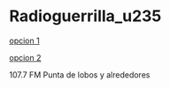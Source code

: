 
# Radioguerrilla_u235


<p>
<p>   
   <a href="http://giss.tv:8001/guerrillaradio.ogg">opcion 1</a>     
<p>
<p>   
   <a href="https://guerrillaradio.github.io/prendeunaradio/">opcion 2</a>   
<p>
<p>
   107.7 FM Punta de lobos y alrededores
 <p>
 <p>
    
   
   
   

